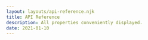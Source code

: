 ```yaml
---
layout: layouts/api-reference.njk
title: API Reference
description: All properties conveniently displayed.
date: 2021-01-10
---
```


